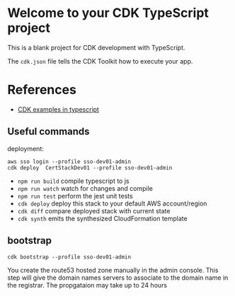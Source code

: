 # Welcome to your CDK TypeScript project

This is a blank project for CDK development with TypeScript.

The `cdk.json` file tells the CDK Toolkit how to execute your app.

# References

* [CDK examples in typescript](https://github.com/aws-samples/aws-cdk-examples/tree/master/typescript)

## Useful commands

deployment:

```
aws sso login --profile sso-dev01-admin
cdk deploy  CertStackDev01 --profile sso-dev01-admin
```


* `npm run build`   compile typescript to js
* `npm run watch`   watch for changes and compile
* `npm run test`    perform the jest unit tests
* `cdk deploy`      deploy this stack to your default AWS account/region
* `cdk diff`        compare deployed stack with current state
* `cdk synth`       emits the synthesized CloudFormation template

## bootstrap

```
cdk bootstrap --profile sso-dev01-admin
```

You create the route53 hosted zone manually in the admin console.
This step will give the domain names servers to associate to the domain name in the registrar.
The propgataion may take up to 24 hours
